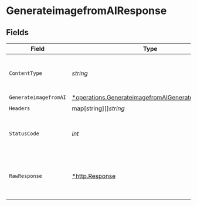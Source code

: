 # GenerateimagefromAIResponse


## Fields

| Field                                                                                                                          | Type                                                                                                                           | Required                                                                                                                       | Description                                                                                                                    |
| ------------------------------------------------------------------------------------------------------------------------------ | ------------------------------------------------------------------------------------------------------------------------------ | ------------------------------------------------------------------------------------------------------------------------------ | ------------------------------------------------------------------------------------------------------------------------------ |
| `ContentType`                                                                                                                  | *string*                                                                                                                       | :heavy_check_mark:                                                                                                             | HTTP response content type for this operation                                                                                  |
| `GenerateimagefromAI`                                                                                                          | [*operations.GenerateimagefromAIGenerateimagefromAI](../../../pkg/models/operations/generateimagefromaigenerateimagefromai.md) | :heavy_minus_sign:                                                                                                             | OK                                                                                                                             |
| `Headers`                                                                                                                      | map[string][]*string*                                                                                                          | :heavy_check_mark:                                                                                                             | N/A                                                                                                                            |
| `StatusCode`                                                                                                                   | *int*                                                                                                                          | :heavy_check_mark:                                                                                                             | HTTP response status code for this operation                                                                                   |
| `RawResponse`                                                                                                                  | [*http.Response](https://pkg.go.dev/net/http#Response)                                                                         | :heavy_check_mark:                                                                                                             | Raw HTTP response; suitable for custom response parsing                                                                        |